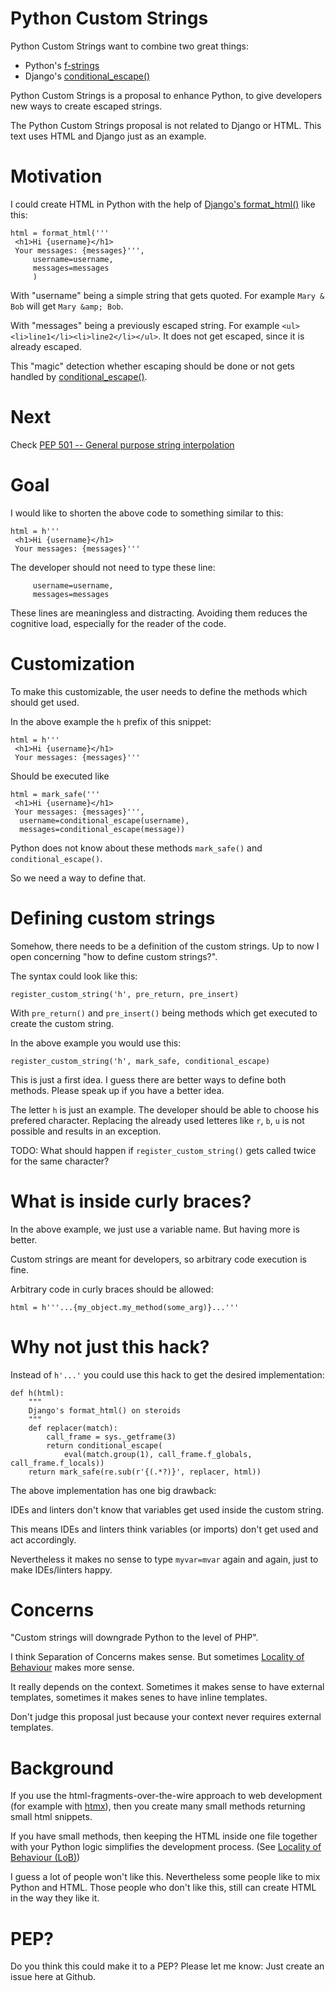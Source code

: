 # Python Custom Strings

Python Custom Strings want to combine two great things:

* Python's [f-strings](https://docs.python.org/3/tutorial/inputoutput.html#formatted-string-literals)
* Django's [conditional_escape()](https://docs.djangoproject.com/en/3.2/ref/utils/#django.utils.html.conditional_escape)

Python Custom Strings is a proposal to enhance Python, to give developers new ways to create escaped strings.

The Python Custom Strings proposal is not related to Django or HTML. This text uses HTML and Django just as an example. 

# Motivation

I could create HTML in Python with the help of [Django's format_html()](https://docs.djangoproject.com/en/3.2/ref/utils/#django.utils.html.format_html) like this:

```
html = format_html('''
 <h1>Hi {username}</h1>
 Your messages: {messages}''',
     username=username,
     messages=messages
     )
 ```
 
 With "username" being a simple string that gets quoted. For example `Mary & Bob` will get `Mary &amp; Bob`.
 
 With "messages" being a previously escaped string. For example `<ul><li>line1</li><li>line2</li></ul>`. It does not get escaped, since it is
 already escaped.
 
This "magic" detection whether escaping should be done or not gets handled by [conditional_escape()](https://docs.djangoproject.com/en/3.2/ref/utils/#django.utils.html.conditional_escape).

# Next

Check [PEP 501 -- General purpose string interpolation](https://www.python.org/dev/peps/pep-0501/)

# Goal

I would like to shorten the above code to something similar to this:

```
html = h'''
 <h1>Hi {username}</h1>
 Your messages: {messages}'''
```

The developer should not need to type these line:
```
     username=username,
     messages=messages
```
These lines are meaningless and distracting. Avoiding them reduces the cognitive load, 
especially for the reader of the code.

# Customization

To make this customizable, the user needs to define the methods which should get used.

In the above example the `h` prefix of this snippet:

```
html = h'''
 <h1>Hi {username}</h1>
 Your messages: {messages}'''
```

Should be executed like

```
html = mark_safe('''
 <h1>Hi {username}</h1>
 Your messages: {messages}''', 
  username=conditional_escape(username),
  messages=conditional_escape(message))
```

Python does not know about these methods `mark_safe()` and `conditional_escape()`.

So we need a way to define that.



# Defining custom strings



Somehow, there needs to be a definition of the custom strings. Up to now I open concerning "how to define custom strings?".

The syntax could look like this:

```
register_custom_string('h', pre_return, pre_insert)
```

With `pre_return()` and `pre_insert()` being methods which get executed to create the custom string.

In the above example you would use this:

```
register_custom_string('h', mark_safe, conditional_escape)
```

This is just a first idea. I guess there are better ways to define both methods. Please speak up if you
have a better idea.

The letter `h` is just an example. The developer should be able to choose his prefered
character. Replacing the already used letteres like `r`, `b`, `u` is not possible and 
results in an exception.

TODO: What should happen if `register_custom_string()` gets called twice for the same character?

# What is inside curly braces?

In the above example, we just use a variable name. But having more is better.

Custom strings are meant for developers, so arbitrary code execution is fine.

Arbitrary code in curly braces should be allowed:

```
html = h'''...{my_object.my_method(some_arg)}...'''
```

# Why not just this hack?

Instead of `h'...'` you could use this hack to get the desired implementation:

```
def h(html):
    """
    Django's format_html() on steroids
    """
    def replacer(match):
        call_frame = sys._getframe(3)
        return conditional_escape(
            eval(match.group(1), call_frame.f_globals, call_frame.f_locals))
    return mark_safe(re.sub(r'{(.*?)}', replacer, html))
```

The above implementation has one big drawback:

IDEs and linters don't know that variables get used inside the custom string.

This means IDEs and linters think variables (or imports) don't get used and
act accordingly.

Nevertheless it makes no sense to type `myvar=mvar` again and again, just to make IDEs/linters happy.
    
# Concerns

"Custom strings will downgrade Python to the level of PHP".

I think Separation of Concerns makes sense. But sometimes [Locality of Behaviour](https://htmx.org/essays/locality-of-behaviour/) makes more sense.

It really depends on the context. Sometimes it makes sense to have external templates, sometimes it makes senes to have inline templates.

Don't judge this proposal just because your context never requires external templates.

# Background

If you use the html-fragments-over-the-wire approach to web development (for example with [htmx](//htmx.org)),
then you create many small methods returning small html snippets.

If you have small methods, then keeping the HTML inside one file together with your Python logic simplifies the development process. (See [Locality of Behaviour (LoB)](https://htmx.org/essays/locality-of-behaviour/))

I guess a lot of people won't like this. Nevertheless some people like to mix Python and HTML. Those people
who don't like this, still can create HTML in the way they like it.

# PEP?

Do you think this could make it to a PEP? Please let me know: Just create an issue here at Github.


